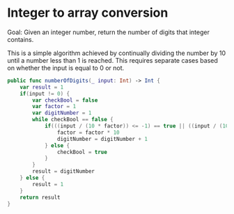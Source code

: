 #  Integer to array conversion

Goal: Given an integer number, return the number of digits that integer contains.

This is a simple algorithm achieved by continually dividing the number by 10 until a number less than 1 is reached. This requires separate cases based on whether the input is equal to 0 or not.

```swift
public func numberOfDigits(_ input: Int) -> Int {
    var result = 1
    if(input != 0) {
        var checkBool = false
        var factor = 1
        var digitNumber = 1
        while checkBool == false {
            if(((input / (10 * factor)) <= -1) == true || ((input / (10 * factor)) >= 1) == true) {
                factor = factor * 10
                digitNumber = digitNumber + 1
            } else {
                checkBool = true
            }
        }
        result = digitNumber
    } else {
        result = 1
    }
    return result
}
```
